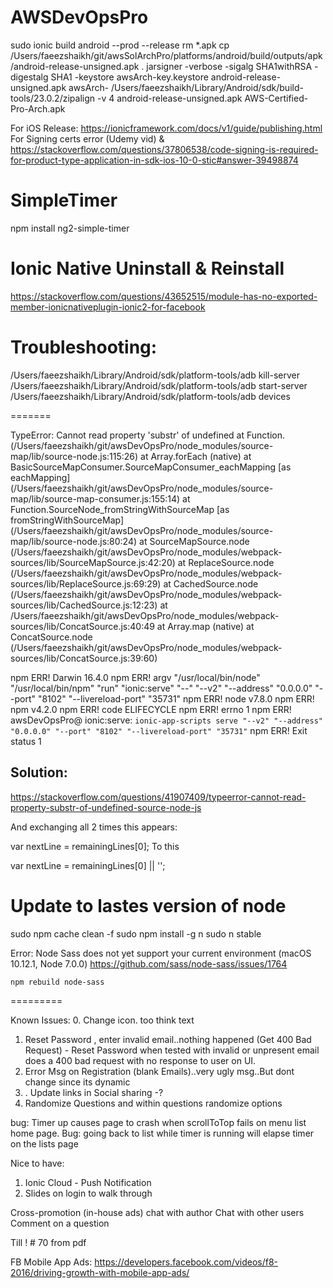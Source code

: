 # AWSDevOpsPro


sudo ionic build android --prod --release
rm *.apk
cp /Users/faeezshaikh/git/awsSolArchPro/platforms/android/build/outputs/apk/android-release-unsigned.apk .
jarsigner -verbose -sigalg SHA1withRSA -digestalg SHA1 -keystore awsArch-key.keystore android-release-unsigned.apk awsArch-
/Users/faeezshaikh/Library/Android/sdk/build-tools/23.0.2/zipalign -v 4 android-release-unsigned.apk AWS-Certified-Pro-Arch.apk


For iOS Release:
https://ionicframework.com/docs/v1/guide/publishing.html
For Signing certs error (Udemy vid) & 
https://stackoverflow.com/questions/37806538/code-signing-is-required-for-product-type-application-in-sdk-ios-10-0-stic#answer-39498874


SimpleTimer
==========
npm install ng2-simple-timer

Ionic Native Uninstall & Reinstall
====================================
https://stackoverflow.com/questions/43652515/module-has-no-exported-member-ionicnativeplugin-ionic2-for-facebook



Troubleshooting:
===============
/Users/faeezshaikh/Library/Android/sdk/platform-tools/adb kill-server
/Users/faeezshaikh/Library/Android/sdk/platform-tools/adb start-server
/Users/faeezshaikh/Library/Android/sdk/platform-tools/adb devices

=======

TypeError: Cannot read property 'substr' of undefined
    at Function.<anonymous> (/Users/faeezshaikh/git/awsDevOpsPro/node_modules/source-map/lib/source-node.js:115:26)
    at Array.forEach (native)
    at BasicSourceMapConsumer.SourceMapConsumer_eachMapping [as eachMapping] (/Users/faeezshaikh/git/awsDevOpsPro/node_modules/source-map/lib/source-map-consumer.js:155:14)
    at Function.SourceNode_fromStringWithSourceMap [as fromStringWithSourceMap] (/Users/faeezshaikh/git/awsDevOpsPro/node_modules/source-map/lib/source-node.js:80:24)
    at SourceMapSource.node (/Users/faeezshaikh/git/awsDevOpsPro/node_modules/webpack-sources/lib/SourceMapSource.js:42:20)
    at ReplaceSource.node (/Users/faeezshaikh/git/awsDevOpsPro/node_modules/webpack-sources/lib/ReplaceSource.js:69:29)
    at CachedSource.node (/Users/faeezshaikh/git/awsDevOpsPro/node_modules/webpack-sources/lib/CachedSource.js:12:23)
    at /Users/faeezshaikh/git/awsDevOpsPro/node_modules/webpack-sources/lib/ConcatSource.js:40:49
    at Array.map (native)
    at ConcatSource.node (/Users/faeezshaikh/git/awsDevOpsPro/node_modules/webpack-sources/lib/ConcatSource.js:39:60)

npm ERR! Darwin 16.4.0
npm ERR! argv "/usr/local/bin/node" "/usr/local/bin/npm" "run" "ionic:serve" "--" "--v2" "--address" "0.0.0.0" "--port" "8102" "--livereload-port" "35731"
npm ERR! node v7.8.0
npm ERR! npm  v4.2.0
npm ERR! code ELIFECYCLE
npm ERR! errno 1
npm ERR! awsDevOpsPro@ ionic:serve: `ionic-app-scripts serve "--v2" "--address" "0.0.0.0" "--port" "8102" "--livereload-port" "35731"`
npm ERR! Exit status 1



Solution:
--------

https://stackoverflow.com/questions/41907409/typeerror-cannot-read-property-substr-of-undefined-source-node-js

And exchanging all 2 times this appears:

var nextLine = remainingLines[0];
To this

var nextLine = remainingLines[0] || '';



Update to lastes version of node
==============================
sudo npm cache clean -f
sudo npm install -g n
sudo n stable


Error:
Node Sass does not yet support your current environment (macOS 10.12.1, Node 7.0.0)
https://github.com/sass/node-sass/issues/1764

    npm rebuild node-sass


=========







Known Issues:
0. Change icon. too think text
1. Reset Password , enter invalid email..nothing happened (Get 400 Bad Request) - Reset Password when tested with invalid or unpresent email does a 400 bad request with no response to user on UI.
2. Error Msg on Registration (blank Emails)..very ugly msg..But dont change since its dynamic
3. . Update links in Social sharing -? 
4. Randomize Questions and within questions randomize options


bug: Timer up causes page to crash when scrollToTop fails on menu list home page.
Bug: going back to list while timer is running will elapse timer on the lists page









Nice to have:
1. Ionic Cloud - Push Notification
3. Slides on login to walk through

Cross-promotion (in-house ads)
chat with author
Chat with other users
Comment on a question


Till ! # 70 from pdf


FB Mobile App Ads:
https://developers.facebook.com/videos/f8-2016/driving-growth-with-mobile-app-ads/


